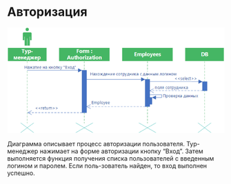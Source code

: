 # Авторизация
![](../../images/diagram_sequence_auth.png "Авторизация")

Диаграмма описывает процесс авторизации пользователя. Тур-менеджер нажимает на форме авторизации кнопку “Вход”. Затем выполняется функция получения списка пользователей с введенным логином и паролем. Если поль-зователь найден, то вход выполнен успешно.
